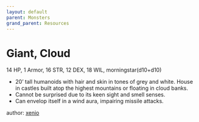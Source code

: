 ```yaml
---
layout: default
parent: Monsters
grand_parent: Resources
---
```


# Giant, Cloud
14 HP, 1 Armor, 16 STR, 12 DEX, 18 WIL, morningstar(d10+d10)  
- 20’ tall humanoids with hair and skin in tones of grey and white. House in castles built atop the highest mountains or floating in cloud banks.  
- Cannot be surprised due to its keen sight and smell senses.  
- Can envelop itself in a wind aura, impairing missile attacks.  

author: [xenio](https://xenioinabottle.blogspot.com)
